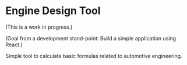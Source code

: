 # Engine Design Tool
(This is a work in progress.)

(Goal from a development stand-point: Build a simple application using React.)

Simple tool to calculate basic formulas related to automotive engineering.
